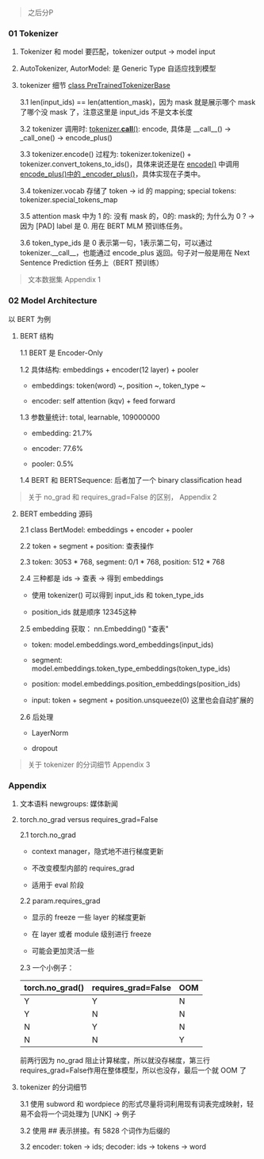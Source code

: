 > 之后分P

### 01 Tokenizer

1. Tokenizer 和 model 要匹配，tokenizer output -> model input
2. AutoTokenizer, AutorModel: 是 Generic Type 自适应找到模型

3. tokenizer 细节 [class PreTrainedTokenizerBase](https://github.com/huggingface/transformers/blob/7bb619d710ea3bcddeedb2e7999dff4e124aee85/src/transformers/tokenization_utils_base.py#L1389)

    3.1 len(input_ids) == len(attention_mask)，因为 mask 就是展示哪个 mask 了哪个没 mask 了，注意这里是 input_ids 不是文本长度
     
    3.2 tokenizer 调用时: [tokenizer.__call__()](https://github.com/huggingface/transformers/blob/7bb619d710ea3bcddeedb2e7999dff4e124aee85/src/transformers/tokenization_utils_base.py#L2897): encode, 具体是 \_\_call\_\_() -> _call_one() -> encode_plus()

    
    3.3 tokenizer.encode() 过程为: tokenizer.tokenize() + tokenizer.convert_tokens_to_ids()，具体来说还是在 [encode()](https://github.com/huggingface/transformers/blob/7bb619d710ea3bcddeedb2e7999dff4e124aee85/src/transformers/tokenization_utils_base.py#L2712) 中调用 [encode_plus()中的 _encoder_plus()](https://github.com/huggingface/transformers/blob/7bb619d710ea3bcddeedb2e7999dff4e124aee85/src/transformers/tokenization_utils_base.py#L3107)，具体实现在子类中。

    3.4 tokenizer.vocab 存储了 token -> id 的 mapping; special tokens: tokenizer.special_tokens_map

    3.5 attention mask 中为 1 的: 没有 mask 的，0的: mask的; 为什么为 0 ? -> 因为 [PAD] label 是 0. 用在 BERT MLM 预训练任务。

    3.6 token_type_ids 是 0 表示第一句，1表示第二句，可以通过 tokenizer.\_\_call\_\_，也能通过 encode_plus 返回。句子对一般是用在 Next Sentence Prediction 任务上（BERT 预训练）


> 文本数据集 Appendix 1




### 02 Model Architecture
以 BERT 为例

1. BERT 结构

    1.1 BERT 是 Encoder-Only 

    1.2 具体结构: embeddings + encoder(12 layer) + pooler

    - embeddings: token(word) ~, position ~, token_type ~

    - encoder: self attention (kqv) + feed forward

    1.3 参数量统计: total, learnable, 109000000

    - embedding: 21.7%

    - encoder: 77.6%

    - pooler: 0.5%

    1.4 BERT 和 BERTSequence: 后者加了一个 binary classification head

> 关于 no_grad 和 requires_grad=False 的区别， Appendix 2


2. BERT embedding 源码

    2.1 class BertModel: embeddings + encoder + pooler
    
    2.2 token + segment + position: 查表操作
    
    2.3 token: 3053 * 768, segment: 0/1 * 768, position: 512 * 768
    
    2.4 三种都是 ids -> 查表 -> 得到 embeddings
    
    - 使用 tokenizer() 可以得到 input_ids 和 token_type_ids
        
    - position_ids 就是顺序 12345这种
        
    2.5 embedding 获取： nn.Embedding() "查表"
    
    - token: model.embeddings.word_embeddings(input_ids)
        
    - segment: model.embeddings.token_type_embeddings(token_type_ids)
        
    - position: model.embeddings.position_embeddings(position_ids)
        
    - input: token + segment + position.unsqueeze(0) 这里也会自动扩展的 
        
    2.6 后处理
    
    - LayerNorm
        
    - dropout
        

> 关于 tokenizer 的分词细节 Appendix 3




### Appendix

1. 文本语料 newgroups: 媒体新闻
  
2. torch.no_grad versus requires_grad=False

    2.1 torch.no_grad

    - context manager，隐式地不进行梯度更新

    - 不改变模型内部的 requires_grad

    - 适用于 eval 阶段

    2.2 param.requires_grad

    - 显示的 freeze 一些 layer 的梯度更新

    - 在 layer 或者 module 级别进行 freeze

    - 可能会更加灵活一些 

    2.3 一个小例子：

    |torch.no_grad()|requires_grad=False|OOM|
    |--|--|--|
    |Y|Y|N|
    |Y|N|N|
    |N|Y|N|
    |N|N|Y|

    前两行因为 no_grad 阻止计算梯度，所以就没存梯度，第三行 requires_grad=False作用在整体模型，所以也没存，最后一个就 OOM 了

3. tokenizer 的分词细节

    3.1 使用 subword 和 wordpiece 的形式尽量将词利用现有词表完成映射，轻易不会将一个词处理为 [UNK] -> 例子

    3.2 使用 ## 表示拼接。有 5828 个词作为后缀的

    3.2 encoder: token -> ids; decoder: ids -> tokens -> word

